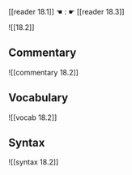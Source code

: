 [[reader 18.1]] ☚ : ☛ [[reader 18.3]]

![[18.2]]

## Commentary

![[commentary 18.2]]

## Vocabulary

![[vocab 18.2]]

## Syntax

![[syntax 18.2]]

